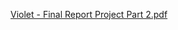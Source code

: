 [Violet - Final Report Project Part 2.pdf](https://github.com/anisahamr/Travelora/files/10419910/Violet.-.Final.Report.Project.Part.2.pdf)

